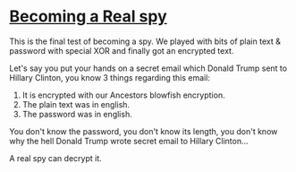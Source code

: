 # [Becoming a Real spy](https://www.codewars.com/kata/becoming-a-real-spy "https://www.codewars.com/kata/587bdb09289b362ff50000e4")

This is the final test of becoming a spy. We played with bits of plain text & password with special XOR and finally got an encrypted text.

Let's say you put your hands on a secret email which Donald Trump sent to Hillary Clinton, you know 3 things regarding this email:

1. It is encrypted with our Ancestors blowfish encryption.
2. The plain text was in english.
3. The password was in english.


You don't know the password, you don't know its length, you don't know why the hell Donald Trump wrote secret email to Hillary Clinton...

A real spy can decrypt it.